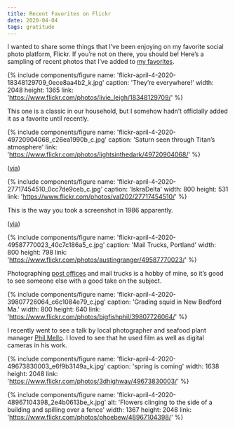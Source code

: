 ```yaml
---
title: Recent Favorites on Flickr
date: 2020-04-04
tags: gratitude
---
```


I wanted to share some things that I’ve been enjoying on my favorite social photo platform, Flickr. If you’re not on there, you should be! Here’s a sampling of recent photos that I’ve added to [my favorites](https://www.flickr.com/photos/trey_piepmeier/favorites).

{% include components/figure
    name: 'flickr-april-4-2020-18348129709_0ece8aa4b2_k.jpg'
    caption: 'They’re everywhere!'
    width: 2048 height: 1365
    link: 'https://www.flickr.com/photos/livie_leigh/18348129709/'
%}

This one is a classic in our household, but I somehow hadn’t officlally added it as a favorite until recently.

{% include components/figure
    name: 'flickr-april-4-2020-49720904068_c26ea1990b_c.jpg'
    caption: 'Saturn seen through Titan’s atmosphere'
    link: 'https://www.flickr.com/photos/lightsinthedark/49720904068/'
%}

([via](https://twitter.com/coreyspowell/status/1245092683061825537))

{% include components/figure
    name: 'flickr-april-4-2020-27717454510_0cc7de9ceb_c.jpg'
    caption: 'IskraDelta'
    width: 800 height: 531
    link: 'https://www.flickr.com/photos/val202/27717454510/'
%}

This is the way you took a screenshot in 1986 apparently.

([via](https://twitter.com/mwichary/status/1241226169975861248))

{% include components/figure
    name: 'flickr-april-4-2020-49587770023_40c7c186a5_c.jpg'
    caption: 'Mail Trucks, Portland'
    width: 800 height: 798
    link: 'https://www.flickr.com/photos/austingranger/49587770023/'
%}

Photographing [post offices](https://www.flickr.com/photos/trey_piepmeier/albums/72157703369402784) and mail trucks is a hobby of mine, so it’s good to see someone else with a good take on the subject.

{% include components/figure
    name: 'flickr-april-4-2020-39807726064_c6c1084e79_c.jpg'
    caption: 'Grading squid in New Bedford Ma.'
    width: 800 height: 640
    link: 'https://www.flickr.com/photos/bigfishphil/39807726064/'
%}

I recently went to see a talk by local photographer and seafood plant manager [Phil Mello](https://www.flickr.com/photos/bigfishphil/). I loved to see that he used film as well as digital cameras in his work.

{% include components/figure
    name: 'flickr-april-4-2020-49673830003_e6f9b3149a_k.jpg'
    caption: 'spring is coming'
    width: 1638 height: 2048
    link: 'https://www.flickr.com/photos/3dhighway/49673830003/'
%}

{% include components/figure
    name: 'flickr-april-4-2020-48967104398_2e4b0613be_k.jpg'
    alt: 'Flowers clinging to the side of a building and spilling over a fence'
    width: 1367 height: 2048
    link: 'https://www.flickr.com/photos/phoebew/48967104398/'
%}
